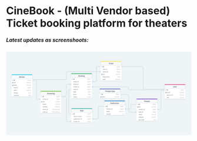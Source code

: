 # CineBook - (Multi Vendor based) Ticket booking platform for theaters

##### Latest updates as screenshoots:
<p>
<img src="./db-design-erd.jpg" alt="db-erd" /> 
</p>

